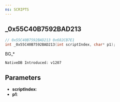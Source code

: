 ```yaml
---
ns: SCRIPTS
---
```

## _0x55C40B7592BAD213

```c
// 0x55C40B7592BAD213 0x682CB7E1
int _0x55C40B7592BAD213(int scriptIndex, char* p1);
```

BG_*

```
NativeDB Introduced: v1207
```

## Parameters
* **scriptIndex**:
* **p1**:
